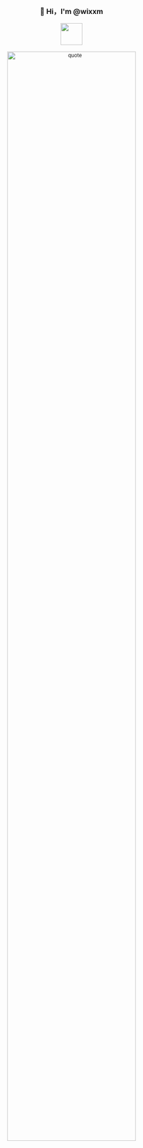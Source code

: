 
<div align="center" style="background-image: url('https://pic.longtao.fun/pics/24/8712160154167691113610916885165716016931_gopic_.gif'); background-size: cover; background-position: center; padding: 20px;">
    <h3>👋 Hi，I'm @wixxm </a></h3>
    <p align="center">
        <a href="https://longtao.fun">
            <img src="cat.webp" width="50"/>
        </a>

<div style="margin-top: 15px;">
    <small>
      <img src="https://v1.jinrishici.com/all.svg?font-size=24&spacing=6" alt="quote" style="width: 80%; max-width: 500px;">
    </small>
  </div>
</div>
